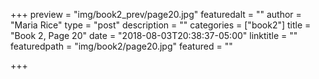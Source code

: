 +++
preview = "img/book2_prev/page20.jpg"
featuredalt = ""
author = "Maria Rice"
type = "post"
description = ""
categories = ["book2"]
title = "Book 2, Page 20"
date = "2018-08-03T20:38:37-05:00"
linktitle = ""
featuredpath = "img/book2/page20.jpg"
featured = ""

+++

